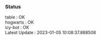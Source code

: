 ### Status


table : OK  
hogwarts : OK  
icy-bot : OK  
Latest Update : 2023-01-05 10:08:37.888508
